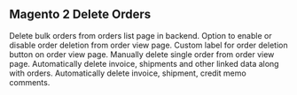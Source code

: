 ## Magento 2 Delete Orders
Delete bulk orders from orders list page in backend. Option to enable or disable order deletion from order view page.
Custom label for order deletion button on order view page. Manually delete single order from order view page.
Automatically delete invoice, shipments and other linked data along with orders. Automatically delete invoice, shipment, credit memo comments.
